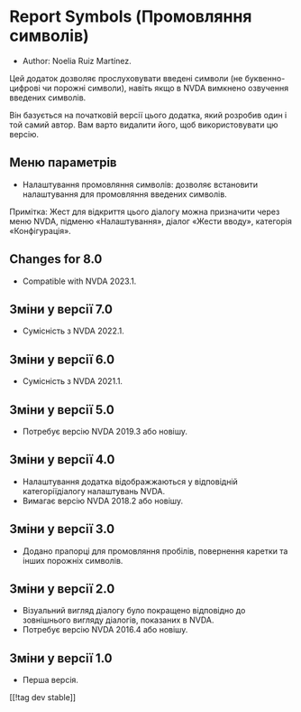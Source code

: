 # Report Symbols (Промовляння символів) #

*	Author: Noelia Ruiz Martínez.

Цей додаток дозволяє прослуховувати введені символи (не буквенно-цифрові чи
порожні символи), навіть якщо в NVDA вимкнено озвучення введених символів.

Він базується на початковій версії цього додатка, який розробив один і той
самий автор. Вам варто видалити його, щоб використовувати цю версію.

## Меню параметрів ##
*	Налаштування промовляння символів: дозволяє встановити налаштування для
  промовляння введених символів.

Примітка: Жест для відкриття цього діалогу можна призначити через меню NVDA,
підменю «Налаштування», діалог «Жести вводу», категорія «Конфігурація».

## Changes for 8.0
* Compatible with NVDA 2023.1.

## Зміни у версії 7.0
* Сумісність з NVDA 2022.1.

## Зміни у версії 6.0
* Сумісність з NVDA 2021.1.

## Зміни у версії 5.0 ##
*	Потребує версію NVDA 2019.3 або новішу.

## Зміни у версії 4.0 ##
* Налаштування додатка відображжаються у відповідній категоріїдіалогу
  налаштувань NVDA.
* Вимагає версію NVDA 2018.2 або новішу.

## Зміни у версії 3.0 ##
* Додано прапорці для промовляння пробілів, повернення каретки та інших
  порожніх символів.

## Зміни у версії 2.0 ##
*	Візуальний вигляд діалогу було покращено відповідно до зовнішнього вигляду
  діалогів, показаних в NVDA.
*	Потребує версію NVDA 2016.4 або новішу.

## Зміни у версії 1.0 ##
*	Перша версія.

[[!tag dev stable]]
